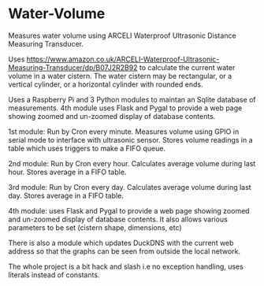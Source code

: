 # Water-Volume
Measures water volume using ARCELI Waterproof Ultrasonic Distance Measuring Transducer.

Uses https://www.amazon.co.uk/ARCELI-Waterproof-Ultrasonic-Measuring-Transducer/dp/B07J2R2B92 to calculate the current water volume in a water cistern. The water cistern may be rectangular, or a vertical cylinder, or a horizontal cylinder with rounded ends.

Uses a Raspberry Pi and 3 Python modules to maintan an Sqlite database of measurements. 4th module uses Flask and Pygal to provide a web page showing zoomed and un-zoomed display of database contents.

1st module: Run by Cron every minute. Measures volume using GPIO in serial mode to interface with ultrasonic sensor. Stores volume readings in a table which uses triggers to make a FIFO queue.

2nd module: Run by Cron every hour. Calculates average volume during last hour. Stores average in a FIFO table.

3rd module: Run by Cron every day. Calculates average volume during last day. Stores average in a FIFO table.

4th module: uses Flask and Pygal to provide a web page showing zoomed and un-zoomed display of database contents. It also allows various parameters to be set (cistern shape, dimensions, etc)

There is also a module which updates DuckDNS with the current web address so that the graphs can be seen from outside the local network.

The whole project is a bit hack and slash i.e no exception handling, uses literals instead of constants.
